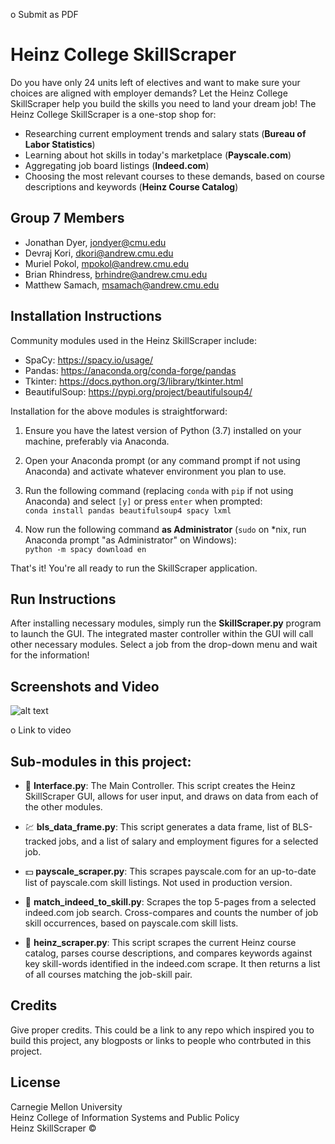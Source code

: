 



o   Submit as PDF


# Heinz College SkillScraper #
Do you have only 24 units left of electives and want to make sure your choices are aligned with employer demands? Let the Heinz College SkillScraper help you build the skills you need to land your dream job! The Heinz College SkillScraper is a one-stop shop for:
- Researching current employment trends and salary stats (**Bureau of Labor Statistics**)
- Learning about hot skills in today's marketplace (**Payscale.com**)
- Aggregating job board listings (**Indeed.com**)
- Choosing the most relevant courses to these demands, based on course descriptions and keywords (**Heinz Course Catalog**)

## Group 7 Members
- Jonathan Dyer, jondyer@cmu.edu
- Devraj Kori, dkori@andrew.cmu.edu
- Muriel Pokol, mpokol@andrew.cmu.edu
- Brian Rhindress, brhindre@andrew.cmu.edu
- Matthew Samach, msamach@andrew.cmu.edu

## Installation Instructions

Community modules used in the Heinz SkillScraper include:
- SpaCy: https://spacy.io/usage/
- Pandas: https://anaconda.org/conda-forge/pandas
- Tkinter: https://docs.python.org/3/library/tkinter.html
- BeautifulSoup: https://pypi.org/project/beautifulsoup4/


Installation for the above modules is straightforward:   
1. Ensure you have the latest version of Python (3.7) installed on your machine, preferably via Anaconda.

2. Open your Anaconda prompt (or any command prompt if not using Anaconda) and activate whatever environment you plan to use.  

3. Run the following command (replacing `conda` with `pip` if not using Anaconda) and select `[y]` or press `enter` when prompted:   
`conda install pandas beautifulsoup4 spacy lxml`  

4. Now run the following command **as Administrator** (`sudo` on \*nix, run Anaconda prompt "as Administrator" on Windows):  
`python -m spacy download en`

That's it! You're all ready to run the SkillScraper application.  


## Run Instructions

After installing necessary modules, simply run the **SkillScraper.py** program to launch the GUI.  The integrated master controller within the GUI will call other necessary modules.  Select a job from the drop-down menu and wait for the information!

## Screenshots and Video
![alt text](https://github.com/dkori/Course-Job-Match/blob/master/Final/output_screenshot.jpg)

o   Link to video

## Sub-modules in this project:

- :iphone: **Interface.py**: The Main Controller. This script creates the Heinz SkillScraper GUI, allows for user input, and draws on data from each of the other modules.

- :chart: **bls_data_frame.py**: This script generates a data frame, list of BLS-tracked jobs, and a list of salary and employment figures for a selected job.

- :dollar: **payscale_scraper.py**: This scrapes payscale.com for an up-to-date list of payscale.com skill listings. Not used in production version.

- :briefcase: **match_indeed_to_skill.py**: Scrapes the top 5-pages from a selected indeed.com job search. Cross-compares and counts the number of job skill occurrences, based on payscale.com skill lists.

- :school: **heinz_scraper.py**: This script scrapes the current Heinz course catalog, parses course descriptions, and compares keywords against key skill-words identified in the indeed.com scrape.  It then returns a list of all courses matching the job-skill pair.

## Credits
Give proper credits. This could be a link to any repo which inspired you to build this project, any blogposts or links to people who contrbuted in this project.

## License
Carnegie Mellon University  
Heinz College of Information Systems and Public Policy  
Heinz SkillScraper ©

